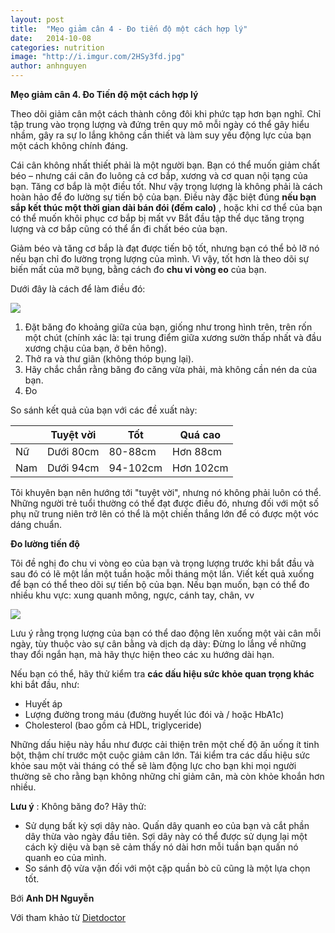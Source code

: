 ```yaml
---
layout: post
title:  "Mẹo giảm cân 4 - Đo tiến độ một cách hợp lý"
date:   2014-10-08
categories: nutrition
image: "http://i.imgur.com/2HSy3fd.jpg"
author: anhnguyen
---
```


**Mẹo giảm cân 4. Đo Tiến độ một cách hợp lý**

Theo dõi giảm cân một cách thành công đôi khi phức tạp hơn bạn nghĩ. Chỉ tập trung vào trọng lượng và đứng trên quy mô mỗi ngày có thể gây hiểu nhầm, gây ra sự lo lắng không cần thiết và làm suy yếu động lực của bạn một cách không chính đáng.

Cái cân không nhất thiết phải là một người bạn. Bạn có thể muốn giảm chất béo – nhưng cái cân đo luông cả cơ bắp, xương và cơ quan nội tạng của bạn. Tăng cơ bắp là một điều tốt. Như vậy trọng lượng là không phải là cách hoàn hảo để đo lường sự tiến bộ của bạn. Điều này đặc biệt đúng **nếu bạn sắp kết thúc một thời gian dài bán đói (đếm calo)** , hoặc khi cơ thể của bạn có thể muốn khôi phục cơ bắp bị mất vv Bắt đầu tập thể dục tăng trọng lượng và cơ bắp cũng có thể ẩn đi chất béo của bạn.

Giảm béo và tăng cơ bắp là đạt được tiến bộ tốt, nhưng bạn có thể bỏ lỡ nó nếu bạn chỉ đo lường trọng lượng của mình. Vì vậy, tốt hơn là theo dõi sự biến mất của mỡ bụng, bằng cách đo **chu vi vòng eo** của bạn.

Dưới đây là cách để làm điều đó:

![](http://i.imgur.com/kH1rCyG.jpg)

1. Đặt băng đo khoảng giữa của bạn, giống như trong hình trên, trên rốn một chút (chính xác là: tại trung điểm giữa xương sườn thấp nhất và đầu xương chậu của bạn, ở bên hông). 
2. Thở ra và thư giãn (không thóp bụng lại). 
3. Hãy chắc chắn rằng băng đo căng vừa phải, mà không cần nén da của bạn. 
4. Đo 

So sánh kết quả của bạn với các đề xuất này:

|  | Tuyệt vời | Tốt | Quá cao |
| --- | --- | --- | --- |
| Nữ | Dưới 80cm | 80-88cm | Hơn 88cm |
| Nam | Dưới 94cm | 94-102cm | Hơn 102cm |

Tôi khuyên bạn nên hướng tới "tuyệt vời", nhưng nó không phải luôn có thể. Những người trẻ tuổi thường có thể đạt được điều đó, nhưng đối với một số phụ nữ trung niên trở lên có thể là một chiến thắng lớn để có được một vóc dáng chuẩn.

**Đo lường tiến độ**

Tôi đề nghị đo chu vi vòng eo của bạn và trọng lượng trước khi bắt đầu và sau đó có lẽ một lần một tuần hoặc mỗi tháng một lần. Viết kết quả xuống để bạn có thể theo dõi sự tiến bộ của bạn. Nếu bạn muốn, bạn có thể đo nhiều khu vực: xung quanh mông, ngực, cánh tay, chân, vv

![](http://i.imgur.com/yePScTz.jpg)

Lưu ý rằng trọng lượng của bạn có thể dao động lên xuống một vài cân mỗi ngày, tùy thuộc vào sự cân bằng và dịch dạ dày: Đừng lo lắng về những thay đổi ngắn hạn, mà hãy thực hiện theo các xu hướng dài hạn.

Nếu bạn có thể, hãy thử kiểm tra **các dấu hiệu sức khỏe quan trọng khác** khi bắt đầu, như:

- Huyết áp 
- Lượng đường trong máu (đường huyết lúc đói và / hoặc HbA1c) 
- Cholesterol (bao gồm cả HDL, triglyceride) 

Những dấu hiệu này hầu như được cải thiện trên một chế độ ăn uống ít tinh bột, thậm chí trước một cuộc giảm cân lớn. Tái kiểm tra các dấu hiệu sức khỏe sau một vài tháng có thể sẽ làm động lực cho bạn khi mọi người thường sẽ cho rằng bạn không những chỉ giảm cân, mà còn khỏe khoắn hơn nhiều.

**Lưu ý** : Không băng đo? Hãy thử:

- Sử dụng bất kỳ sợi dây nào. Quấn dây quanh eo của bạn và cắt phần dây thừa vào ngày đầu tiên. Sợi dây này có thể được sử dụng lại một cách kỳ diệu và bạn sẽ cảm thấy nó dài hơn mỗi tuần bạn quấn nó quanh eo của mình. 
- So sánh độ vừa vặn đối với một cặp quần bò cũ cũng là một lựa chọn tốt.

Bới **Anh DH Nguyễn**

Với tham khảo từ [Dietdoctor](http://www.dietdoctor.com/how-to-lose-weight)
